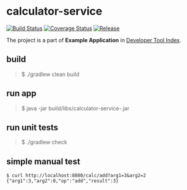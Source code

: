 # calculator-service

[![Build Status](https://travis-ci.org/dev-tool-index/calculator-service.svg?branch=master)](https://travis-ci.org/dev-tool-index/calculator-service)
[![Coverage Status](https://coveralls.io/repos/github/dev-tool-index/calculator-service/badge.svg?branch=master)](https://coveralls.io/github/dev-tool-index/calculator-service?branch=master)
[![Release](https://jitpack.io/v/dev-tool-index/calculator-service.svg)](https://jitpack.io/#dev-tool-index/calculator-service)

The project is a part of __Example Application__ in [Developer Tool Index](https://www.gitbook.com/book/dev-tool-index/developer-tool-index/).

## build
> $ ./gradlew clean build

## run app
> $ java -jar build/libs/calculator-service-<version>.jar

## run unit tests
> $ ./gradlew check

## simple manual test
```{r, engine='bash' curl}
$ curl http://localhost:8080/calc/add?arg1=3&arg2=2
{"arg1":3,"arg2":0,"op":"add","result":3}
```

